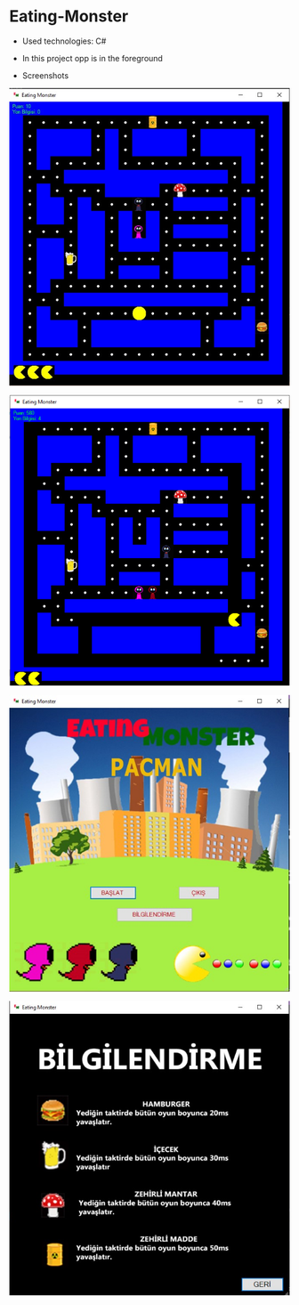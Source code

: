 # Eating-Monster

- Used technologies: C#
- In this project opp is in the foreground

- Screenshots

![GameCyclePage-1.jpg](https://github.com/BatuhanGunes/Eating-Monster/blob/master/Screenshot/GameCyclePage-1.jpg)

![GameCyclePage-2.jpg](https://github.com/BatuhanGunes/Eating-Monster/blob/master/Screenshot/GameCyclePage-2.png)

![HomPage.jpg](https://github.com/BatuhanGunes/Eating-Monster/blob/master/Screenshot/HomPage.jpg)

![Information Page.jpg](https://github.com/BatuhanGunes/Eating-Monster/blob/master/Screenshot/Information%20Page.jpg)
